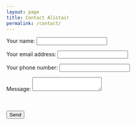 ```yaml
---
layout: page
title: Contact Alistair
permalink: /contact/
---
```


<style>
#cunning {
visibility: hidden;
}
</style>

<form name="contact" method="POST" netlify-honeypot="beep-borp" data-netlify="true">
  <p>
    <label>Your name: <input type="text" name="name" required /></label>   
  </p>
  <p>
    <label>Your email address: <input type="email" name="email" required /></label>
  </p>
  <p>
    <label>Your phone number: <input type="number" name="phone" /></label>
  </p>
  <p>
    <label>Message: <textarea name="message"></textarea></label>
  </p>
  <p id="cunning">
    <label>Don’t fill this out if you're an organic life form: <input name="beep-borp" /></label>
  </p>
  <p>
    <button type="submit">Send</button>
  </p>
</form>